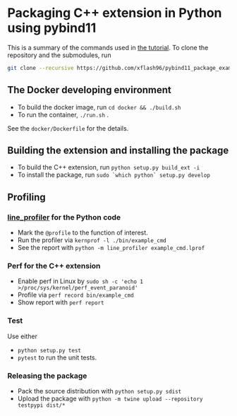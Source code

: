 # Packaging C++ extension in Python using pybind11

This is a summary of the commands used in [the tutorial](tutorial.md).
To clone the repository and the submodules, run
```bash
git clone --recursive https://github.com/xflash96/pybind11_package_example
```

## The Docker developing environment
* To build the docker image, run `cd docker && ./build.sh`
* To run the container, `./run.sh` .

See the `docker/Dockerfile` for the details.

## Building the extension and installing the package
* To build the C++ extension, run `python setup.py build_ext -i`
* To install the package, run ``sudo `which python` setup.py develop``

## Profiling
### [line_profiler](https://github.com/pyutils/line_profiler) for the Python code
* Mark the `@profile` to the function of interest. 
* Run the profiler via `kernprof -l ./bin/example_cmd`
* See the report with `python -m line_profiler example_cmd.lprof`

### Perf for the C++ extension
* Enable perf in Linux by `sudo sh -c 'echo 1 >/proc/sys/kernel/perf_event_paranoid'`
* Profile via `perf record bin/example_cmd`
* Show report with `perf report`

### Test
Use either
* `python setup.py test`
* `pytest`
to run the unit tests.

### Releasing the package
* Pack the source distribution with `python setup.py sdist`
* Upload the package with `python -m twine upload --repository testpypi dist/*`
